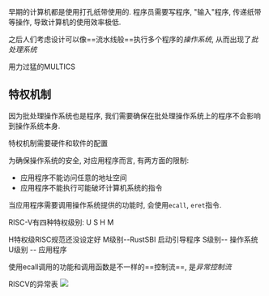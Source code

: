 早期的计算机都是使用打孔纸带使用的.
程序员需要写程序, "输入"程序, 传递纸带等操作, 导致计算机的使用效率极低.

之后人们考虑设计可以像==流水线般==执行多个程序的*操作系统*, 从而出现了*批处理系统*

用力过猛的MULTICS


## 特权机制
因为批处理操作系统也是程序, 我们需要确保在批处理操作系统上的程序不会影响到操作系统本身.

特权机制需要硬件和软件的配置


为确保操作系统的安全, 对应用程序而言, 有两方面的限制:
- 应用程序不能访问任意的地址空间
- 应用程序不能执行可能破坏计算机系统的指令


当应用程序需要调用操作系统提供的功能时, 会使用`ecall`, `eret`指令.


RISC-V有四种特权级别: U S H M

H特权级RISC规范还没设定好
M级别--RustSBI 启动引导程序
S级别-- 操作系统
U级别 -- 应用程序


使用ecall调用的功能和调用函数是不一样的==控制流==, 是*异常控制流*

RISCV的异常表
![](https://picture-bed-1301848969.cos.ap-shanghai.myqcloud.com/20220502205551.png)


